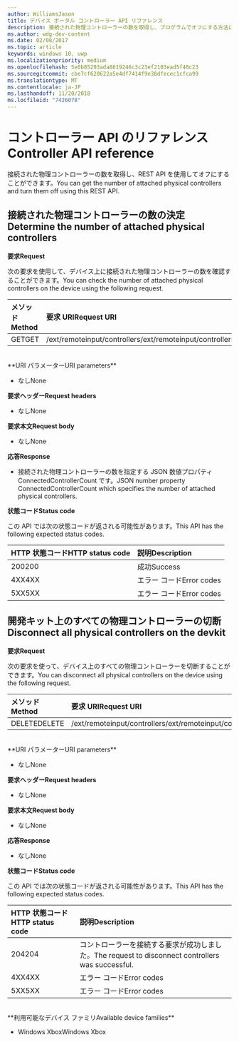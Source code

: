 ```yaml
---
author: WilliamsJason
title: デバイス ポータル コントローラー API リファレンス
description: 接続された物理コントローラーの数を取得し、プログラムでオフにする方法について説明します。
ms.author: wdg-dev-content
ms.date: 02/08/2017
ms.topic: article
keywords: windows 10, uwp
ms.localizationpriority: medium
ms.openlocfilehash: 5e0b85293ada8619246c3c23ef2103ead5f40c23
ms.sourcegitcommit: cbe7cf620622a5e4df7414f9e38dfecec1cfca99
ms.translationtype: MT
ms.contentlocale: ja-JP
ms.lasthandoff: 11/20/2018
ms.locfileid: "7426078"
---
```

# <a name="controller-api-reference"></a><span data-ttu-id="44310-104">コントローラー API のリファレンス</span><span class="sxs-lookup"><span data-stu-id="44310-104">Controller API reference</span></span>   
<span data-ttu-id="44310-105">接続された物理コントローラーの数を取得し、REST API を使用してオフにすることができます。</span><span class="sxs-lookup"><span data-stu-id="44310-105">You can get the number of attached physical controllers and turn them off using this REST API.</span></span>

## <a name="determine-the-number-of-attached-physical-controllers"></a><span data-ttu-id="44310-106">接続された物理コントローラーの数の決定</span><span class="sxs-lookup"><span data-stu-id="44310-106">Determine the number of attached physical controllers</span></span>

**<span data-ttu-id="44310-107">要求</span><span class="sxs-lookup"><span data-stu-id="44310-107">Request</span></span>**

<span data-ttu-id="44310-108">次の要求を使用して、デバイス上に接続された物理コントローラーの数を確認することができます。</span><span class="sxs-lookup"><span data-stu-id="44310-108">You can check the number of attached physical controllers on the device using the following request.</span></span>

<span data-ttu-id="44310-109">メソッド</span><span class="sxs-lookup"><span data-stu-id="44310-109">Method</span></span>      | <span data-ttu-id="44310-110">要求 URI</span><span class="sxs-lookup"><span data-stu-id="44310-110">Request URI</span></span>
:------     | :-----
<span data-ttu-id="44310-111">GET</span><span class="sxs-lookup"><span data-stu-id="44310-111">GET</span></span> | <span data-ttu-id="44310-112">/ext/remoteinput/controllers</span><span class="sxs-lookup"><span data-stu-id="44310-112">/ext/remoteinput/controllers</span></span>
<br />
**<span data-ttu-id="44310-113">URI パラメーター</span><span class="sxs-lookup"><span data-stu-id="44310-113">URI parameters</span></span>**

- <span data-ttu-id="44310-114">なし</span><span class="sxs-lookup"><span data-stu-id="44310-114">None</span></span>

**<span data-ttu-id="44310-115">要求ヘッダー</span><span class="sxs-lookup"><span data-stu-id="44310-115">Request headers</span></span>**

- <span data-ttu-id="44310-116">なし</span><span class="sxs-lookup"><span data-stu-id="44310-116">None</span></span>

**<span data-ttu-id="44310-117">要求本文</span><span class="sxs-lookup"><span data-stu-id="44310-117">Request body</span></span>**   

- <span data-ttu-id="44310-118">なし</span><span class="sxs-lookup"><span data-stu-id="44310-118">None</span></span>

**<span data-ttu-id="44310-119">応答</span><span class="sxs-lookup"><span data-stu-id="44310-119">Response</span></span>**   

- <span data-ttu-id="44310-120">接続された物理コントローラーの数を指定する JSON 数値プロパティ ConnectedControllerCount です。</span><span class="sxs-lookup"><span data-stu-id="44310-120">JSON number property ConnectedControllerCount which specifies the number of attached physical controllers.</span></span>

**<span data-ttu-id="44310-121">状態コード</span><span class="sxs-lookup"><span data-stu-id="44310-121">Status code</span></span>**

<span data-ttu-id="44310-122">この API では次の状態コードが返される可能性があります。</span><span class="sxs-lookup"><span data-stu-id="44310-122">This API has the following expected status codes.</span></span>

<span data-ttu-id="44310-123">HTTP 状態コード</span><span class="sxs-lookup"><span data-stu-id="44310-123">HTTP status code</span></span>      | <span data-ttu-id="44310-124">説明</span><span class="sxs-lookup"><span data-stu-id="44310-124">Description</span></span>
:------     | :-----
<span data-ttu-id="44310-125">200</span><span class="sxs-lookup"><span data-stu-id="44310-125">200</span></span> | <span data-ttu-id="44310-126">成功</span><span class="sxs-lookup"><span data-stu-id="44310-126">Success</span></span>
<span data-ttu-id="44310-127">4XX</span><span class="sxs-lookup"><span data-stu-id="44310-127">4XX</span></span> | <span data-ttu-id="44310-128">エラー コード</span><span class="sxs-lookup"><span data-stu-id="44310-128">Error codes</span></span>
<span data-ttu-id="44310-129">5XX</span><span class="sxs-lookup"><span data-stu-id="44310-129">5XX</span></span> | <span data-ttu-id="44310-130">エラー コード</span><span class="sxs-lookup"><span data-stu-id="44310-130">Error codes</span></span>

## <a name="disconnect-all-physical-controllers-on-the-devkit"></a><span data-ttu-id="44310-131">開発キット上のすべての物理コントローラーの切断</span><span class="sxs-lookup"><span data-stu-id="44310-131">Disconnect all physical controllers on the devkit</span></span>

**<span data-ttu-id="44310-132">要求</span><span class="sxs-lookup"><span data-stu-id="44310-132">Request</span></span>**

<span data-ttu-id="44310-133">次の要求を使って、デバイス上のすべての物理コントローラーを切断することができます。</span><span class="sxs-lookup"><span data-stu-id="44310-133">You can disconnect all physical controllers on the device using the following request.</span></span>

<span data-ttu-id="44310-134">メソッド</span><span class="sxs-lookup"><span data-stu-id="44310-134">Method</span></span>      | <span data-ttu-id="44310-135">要求 URI</span><span class="sxs-lookup"><span data-stu-id="44310-135">Request URI</span></span>
:------     | :-----
<span data-ttu-id="44310-136">DELETE</span><span class="sxs-lookup"><span data-stu-id="44310-136">DELETE</span></span> | <span data-ttu-id="44310-137">/ext/remoteinput/controllers</span><span class="sxs-lookup"><span data-stu-id="44310-137">/ext/remoteinput/controllers</span></span>
<br />
**<span data-ttu-id="44310-138">URI パラメーター</span><span class="sxs-lookup"><span data-stu-id="44310-138">URI parameters</span></span>**

- <span data-ttu-id="44310-139">なし</span><span class="sxs-lookup"><span data-stu-id="44310-139">None</span></span>

**<span data-ttu-id="44310-140">要求ヘッダー</span><span class="sxs-lookup"><span data-stu-id="44310-140">Request headers</span></span>**

- <span data-ttu-id="44310-141">なし</span><span class="sxs-lookup"><span data-stu-id="44310-141">None</span></span>

**<span data-ttu-id="44310-142">要求本文</span><span class="sxs-lookup"><span data-stu-id="44310-142">Request body</span></span>**   

- <span data-ttu-id="44310-143">なし</span><span class="sxs-lookup"><span data-stu-id="44310-143">None</span></span>

**<span data-ttu-id="44310-144">応答</span><span class="sxs-lookup"><span data-stu-id="44310-144">Response</span></span>**   

- <span data-ttu-id="44310-145">なし</span><span class="sxs-lookup"><span data-stu-id="44310-145">None</span></span> 

**<span data-ttu-id="44310-146">状態コード</span><span class="sxs-lookup"><span data-stu-id="44310-146">Status code</span></span>**

<span data-ttu-id="44310-147">この API では次の状態コードが返される可能性があります。</span><span class="sxs-lookup"><span data-stu-id="44310-147">This API has the following expected status codes.</span></span>

<span data-ttu-id="44310-148">HTTP 状態コード</span><span class="sxs-lookup"><span data-stu-id="44310-148">HTTP status code</span></span>      | <span data-ttu-id="44310-149">説明</span><span class="sxs-lookup"><span data-stu-id="44310-149">Description</span></span>
:------     | :-----
<span data-ttu-id="44310-150">204</span><span class="sxs-lookup"><span data-stu-id="44310-150">204</span></span> | <span data-ttu-id="44310-151">コントローラーを接続する要求が成功しました。</span><span class="sxs-lookup"><span data-stu-id="44310-151">The request to disconnect controllers was successful.</span></span>
<span data-ttu-id="44310-152">4XX</span><span class="sxs-lookup"><span data-stu-id="44310-152">4XX</span></span> | <span data-ttu-id="44310-153">エラー コード</span><span class="sxs-lookup"><span data-stu-id="44310-153">Error codes</span></span>
<span data-ttu-id="44310-154">5XX</span><span class="sxs-lookup"><span data-stu-id="44310-154">5XX</span></span> | <span data-ttu-id="44310-155">エラー コード</span><span class="sxs-lookup"><span data-stu-id="44310-155">Error codes</span></span>

<br />
**<span data-ttu-id="44310-156">利用可能なデバイス ファミリ</span><span class="sxs-lookup"><span data-stu-id="44310-156">Available device families</span></span>**

* <span data-ttu-id="44310-157">Windows Xbox</span><span class="sxs-lookup"><span data-stu-id="44310-157">Windows Xbox</span></span>
